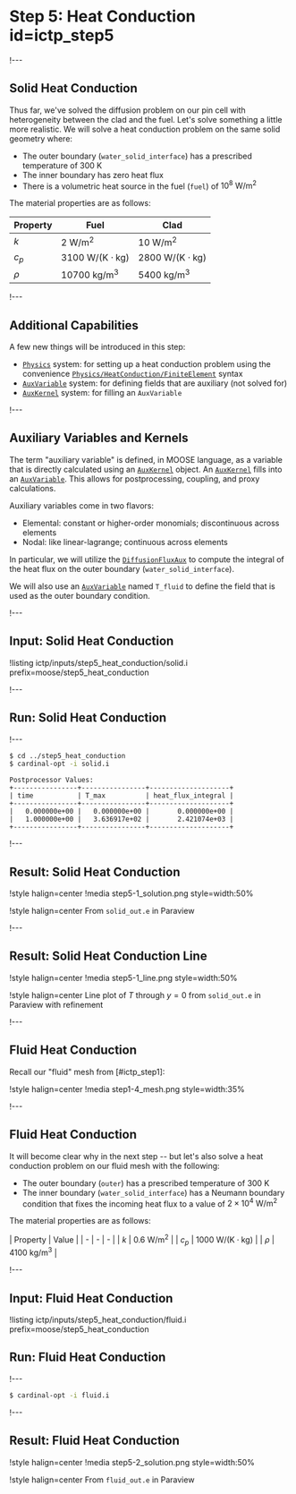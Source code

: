 # Step 5: Heat Conduction id=ictp_step5

!---

## Solid Heat Conduction

Thus far, we've solved the diffusion problem on our pin cell with heterogeneity between the clad and the fuel. Let's solve something a little more realistic. We will solve a heat conduction problem on the same solid geometry where:

- The outer boundary (`water_solid_interface`) has a prescribed temperature of $300$ K
- The inner boundary has zero heat flux
- There is a volumetric heat source in the fuel (`fuel`) of $10^8~\text{W}/\text{m}^2$

The material properties are as follows:

| Property | Fuel | Clad |
| - | - | - |
| $k$ | $2~\text{W}/\text{m}^2$ | $10~\text{W}/\text{m}^2$ |
| $c_p$ | $3100~\text{W}/(\text{K} \cdot \text{kg})$ | $2800~\text{W}/(\text{K} \cdot \text{kg})$ |
| $\rho$ | $10700~\text{kg}/\text{m}^3$ | $5400~\text{kg}/\text{m}^3$ |

!---

## Additional Capabilities

A few new things will be introduced in this step:

- [`Physics`](Physics/index.md) system: for setting up a heat conduction problem using the convenience [`Physics/HeatConduction/FiniteElement`](physics/HeatConductionCG.md) syntax
- [`AuxVariable`](AuxVariables/index.md) system: for defining fields that are auxiliary (not solved for)
- [`AuxKernel`](AuxKernels/index.md) system: for filling an `AuxVariable`

!---

## Auxiliary Variables and Kernels

The term "auxiliary variable" is defined, in MOOSE language, as a variable that is directly calculated using an [`AuxKernel`](AuxKernels/index.md) object. An [`AuxKernel`](AuxKernels/index.md) fills into an [`AuxVariable`](AuxVariables/index.md). This allows for postprocessing, coupling, and proxy calculations.

Auxiliary variables come in two flavors:

- Elemental: constant or higher-order monomials; discontinuous across elements
- Nodal: like linear-lagrange; continuous across elements

In particular, we will utilize the [`DiffusionFluxAux`](DiffusionFluxAux.md) to compute the integral of the heat flux on the outer boundary (`water_solid_interface`).

We will also use an [`AuxVariable`](AuxVariables/index.md) named `T_fluid` to define the field that is used as the outer boundary condition.

!---

## Input: Solid Heat Conduction

!listing ictp/inputs/step5_heat_conduction/solid.i prefix=moose/step5_heat_conduction

!---

## Run: Solid Heat Conduction

!---

```bash
$ cd ../step5_heat_conduction
$ cardinal-opt -i solid.i
```

```
Postprocessor Values:
+----------------+----------------+--------------------+
| time           | T_max          | heat_flux_integral |
+----------------+----------------+--------------------+
|   0.000000e+00 |   0.000000e+00 |       0.000000e+00 |
|   1.000000e+00 |   3.636917e+02 |       2.421074e+03 |
+----------------+----------------+--------------------+
```

!---

## Result: Solid Heat Conduction

!style halign=center
!media step5-1_solution.png style=width:50%

!style halign=center
From `solid_out.e` in Paraview

!---

## Result: Solid Heat Conduction Line

!style halign=center
!media step5-1_line.png style=width:50%

!style halign=center
Line plot of $T$ through $y = 0$ from `solid_out.e` in Paraview with refinement

!---

## Fluid Heat Conduction

Recall our "fluid" mesh from [#ictp_step1]:

!style halign=center
!media step1-4_mesh.png style=width:35%

!---

## Fluid Heat Conduction

It will become clear why in the next step -- but let's also solve a heat conduction problem on our fluid mesh with the following:

- The outer boundary (`outer`) has a prescribed temperature of $300~\text{K}$
- The inner boundary (`water_solid_interface`) has a Neumann boundary condition that fixes the incoming heat flux to a value of $2 \times 10^4~\text{W}/\text{m}^2$

The material properties are as follows:

| Property | Value |
| - | - | - |
| $k$ | $0.6~\text{W}/\text{m}^2$ |
| $c_p$ | $1000~\text{W}/(\text{K} \cdot \text{kg})$ |
| $\rho$ | $4100~\text{kg}/\text{m}^3$ |

!---

## Input: Fluid Heat Conduction

!listing ictp/inputs/step5_heat_conduction/fluid.i prefix=moose/step5_heat_conduction

## Run: Fluid Heat Conduction

!---

```bash
$ cardinal-opt -i fluid.i
```

!---

## Result: Fluid Heat Conduction

!style halign=center
!media step5-2_solution.png style=width:50%

!style halign=center
From `fluid_out.e` in Paraview
